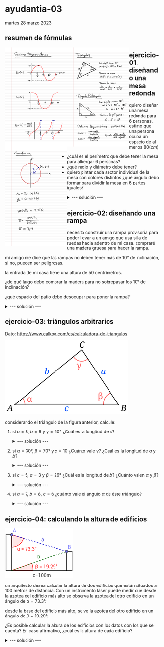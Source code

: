 # ayudantia-03

martes 28 marzo 2023

## resumen de fórmulas

<div>
<img src="./img/1.png" style="float:left;width:40%"/>
<img src="./img/2.png" style="float:left;width:40%"/>
<img src="./img/3.png" style="float:left;width:40%"/>
</div>

## ejercicio-01: diseñando una mesa redonda

quiero diseñar una mesa redonda para 6 personas. estimo que una persona ocupa un espacio de al menos $80(cm)$

- ¿cuál es el perímetro que debe tener la mesa para albergar 6 personas?
- ¿qué radio y diámetro debe tener?
- quiero pintar cada sector individual de la mesa con colores distintos ¿qué ángulo debo formar para dividir la mesa en 6 partes iguales?

<details>
<summary>--- solución ---</summary>

el perímetro sería 6 veces el espacio estimado por persona:

$$p = 6 \cdot 80(cm) = 480(cm) = 4.8(m)$$

el radio lo podemos calcular usando la relación fundamental de $\pi$:

$$\pi = \frac{perímetro}{diámetro} = \frac{p}{2r}$$

$$\therefore \ p = 2 \pi r$$

en el punto anterior calculamos que $p=480(cm)$, por lo que podemos calcular el radio:

$$r=\frac{p}{2\pi}=\frac{480(cm)}{2\pi} \approx 76.4(cm)$$

el diámetro es el doble del radio:

$$d=2r \approx 2\cdot 76.4(cm) \approx 152.8(cm)$$

si se quiere dividir la mesa en 6 partes iguales, debemos dividir los $360°$ totales en 6.

$$\alpha = 360°/6 = 60°$$

por lo que es necesario que dibujar ángulos de 60° grados.

</details>

## ejercicio-02: diseñando una rampa

necesito construir una rampa provisoria para poder llevar a un amigo que usa silla de ruedas hacia adentro de mi casa. compraré una madera gruesa para hacer la rampa.

mi amigo me dice que las rampas no deben tener más de $10°$ de inclinación, si no, pueden ser peligrosas.

la entrada de mi casa tiene una altura de 50 centrímetros. 

¿de qué largo debo comprar la madera para no sobrepasar los $10°$ de inclinación?

¿qué espacio del patio debo desocupar para poner la rampa?

<details>
<summary>--- solución ---</summary>

la rampa para entrar a la casa generará un triángulo rectángulo con uno de los lados de $50cm$ y un ángulo de $10°$.

usando la relación trigonométrica del seno del ángulo:

$$\sin(\beta) = \frac{cateto_{opuesto}}{hipotenusa}$$

$$\sin(\beta) = \frac{b}{c}$$

$$\sin(10°) = \frac{50(cm)}{c}$$

$$c = \frac{50(cm)}{\sin(10°)}$$

$$c \approx 287.94(cm)$$ 

$$c \approx 2.88(m)$$ 

por lo tanto debo comprar una madera de un largo mayor a $2.88(m)$ para no sobrepasar los $10°$ de inclinación.

--- OJO --- al usar la calculadora para obetener el valor de $sin(10°)$ es necesario asegurar que la calculadora esté en modo 'deg' (grados) y no en modo 'rad' (radianes).

para calcular el espacio del patio que debo desocupar para poner la rampa tenemos dos opciones:

opción 1: 

ya tenemos dos lados del triángulo así que es posible utlizar el teorema de pitágoras para calcular el lado que nos falta.

$$a^2+b^2=c^2$$

$$a = \sqrt{c^2-b^2}$$

$$a = \sqrt{287.94(cm)^2 - 50(cm)^2}$$

$$a \approx 283.56(cm)$$

$$a \approx 2.84(m)$$

opción 2: 

es posible utilizar la relación trigonométrica de la tangente del ángulo:

$$\tan(x) = \frac{cateto_{opuesto}}{cateto_{adyacente}}$$

$$\tan(x) = \frac{b}{a}$$

$$\tan(10°) = \frac{50(cm)}{a}$$

$$a = \frac{50(cm)}{\tan(10°)}$$

$$c \approx 283.56(cm)$$ 

$$c \approx 2.84(m) $$ 

</details>


## ejercicio-03: triángulos arbitrarios

Dato: https://www.calkoo.com/es/calculadora-de-triangulos

[![Alt text](./img/tri.svg)](https://es.wikipedia.org/wiki/Teorema_del_coseno)

considerando el triángulo de la figura anterior, calcule:

1. si $a=8$, $b=9$ y $\gamma = 50°$ ¿Cuál es la longitud de $c$?

    <details>
    <summary>--- solución ---</summary>

    usando el teorema del coseno:

    $$a^2 + b^2 = c^2 + 2ab\cdot \cos(\gamma)$$

    $$8^2 + 9^2 = c^2 + 2 \cdot 8 \cdot 9 \cdot \cos(50°)$$

    $$145 = c^2 + 144 \cdot \cos(50°)$$

    $$c = \sqrt{145 - 144 \cdot \cos(50°)}$$

    $$c = 7.24$$

    </details>

2. si $\alpha = 30°$, $\beta = 70°$ y $c = 10$ ¿Cuánto vale $\gamma$? ¿Cuál es la longitud de $a$ y $b$?

    <details>
    <summary>--- solución ---</summary>

    para calcular $\gamma$ podemos usar el hecho de que en todos los triángulos los ángulos suman $180°$:

    $$\alpha + \beta + \gamma = 180°$$

    $$30° + 70° + \gamma = 180°$$

    $$\gamma = 180° - 30° - 70°$$

    $$\gamma = 80°$$

    para calcular los lados del triángulo podemos usar el teorema del seno:

    $$\frac{a}{\sin(\alpha)} = \frac{b}{sin(\beta)} = \frac{c}{\sin(\gamma)}$$

    para calcular $a$:

    $$\frac{a}{sin(\alpha)} = \frac{c}{\sin(\gamma)}$$

    $$\frac{a}{sin(30°)} = \frac{10}{\sin(80°)}$$

    $$a = 10 \cdot \frac{sin(30°)}{\sin(80°)}$$

    $$a = 5.077$$

    para calcular $b$:

    $$\frac{b}{sin(\beta)} = \frac{c}{\sin(\gamma)}$$

    $$\frac{b}{sin(70°)} = \frac{10}{\sin(80°)}$$

    $$b = 10 \cdot \frac{sin(70°)}{\sin(80°)}$$

    $$b = 9.54$$

    </details>

3. si $c=5$, $a=3$ y $\beta = 26°$ ¿Cuál es la longitud de $b$? ¿Cuánto valen $\alpha$ y $\beta$?

    <details>
    <summary>--- solución ---</summary>

    usando el teorema del coseno:

    $$a^2 + c^2 = b^2 + 2ac\cdot \cos(\beta)$$

    $$3^2 + 5^2 = b^2 + 2 \cdot 3 \cdot 5 \cdot \cos(26°)$$

    $$9 + 25 = b^2 + 30 \cdot \cos(26°)$$

    $$34 = b^2 + 30 \cdot \cos(26°)$$

    $$b = \sqrt{34 - 30 \cdot \cos(26°)}$$

    $$b = 2.65$$

    </details>

4. si $a=7$, $b=8$, $c=6$ ¿cuánto vale el ángulo $\alpha$ de éste triángulo?

    <details>
    <summary>--- solución ---</summary>

    para esto podemos usar el teorema del coseno

    $$b^2+c^2=a^2+2 \cdot b \cdot c \cdot \cos(\alpha)$$

    $$8^2+6^2=7^2+2 \cdot 8 \cdot 6 \cdot \cos(\alpha)$$

    $$64+36=49+96 \cdot \cos(\alpha)$$

    $$\frac{64+36-49}{96}= \cos(\alpha)$$

    $$\cos(\alpha) = \frac{64+36-49}{96}$$

    $$\cos(\alpha) = \frac{51}{96}$$

    $$\alpha = \cos^{-1}(\frac{51}{96})$$

    $$\alpha = \sec(\frac{51}{96})$$

    $$\alpha = 1.01072 \ (rad)$$

    $$\alpha = 57.91°$$

    </details>

## ejercicio-04: calculando la altura de edificios

![Alt text](./img/edificios.png)

un arquitecto desea calcular la altura de dos edificios que están situados a 100 metros de distancia. Con un instrumento láser puede medir que desde la azotea del edificio más alto se observa la azotea del otro edificio en un ángulo de $\alpha = 73.3°$. 

desde la base del edificio más alto, se ve la azotea del otro edificio en un ángulo de $\beta=19.29°$.

¿Es posible calcular la altura de los edificios con los datos con los que se cuenta? En caso afirmativo, ¿cuál es la altura de cada edificio?

<details>
<summary>--- solución ---</summary>

![Alt text](./img/edificios2.png)

podemos trazar una línea para formar dos triángulos rectángulos como en la figura. con eso podemos empezar a utilizar razones trigonométricas para calcular $x$ e $y$.

para calcular $x$ hacemos:

$$\tan(\alpha) = \frac{d}{x}$$

$$\tan(73.3°) = \frac{100}{x}$$

$$x=\frac{100}{\tan(73.3°)}$$

$$x \approx 30(m)$$

para calcular $y$ hacemos:

$$\tan(\beta) = \frac{y}{c}$$

$$\tan(19.29°) = \frac{y}{100}$$

$$y=100 \cdot \tan(19.29°)$$

$$y \approx 35(m)$$

finalmente se puede concluir que la altura del edificio más bajo es aproximadamente igual a $y \approx 35(m)$ y el más alto mide $x+y \approx 65(m)$.

</details>